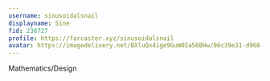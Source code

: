 ```yaml
---
username: sinusoidalsnail
displayname: Sine
fid: 236727
profile: https://farcaster.xyz/sinusoidalsnail
avatar: https://imagedelivery.net/BXluQx4ige9GuW0Ia56BHw/06c39e31-d966-42cb-9700-c65ed66b0c00/original
---
```


Mathematics/Design
